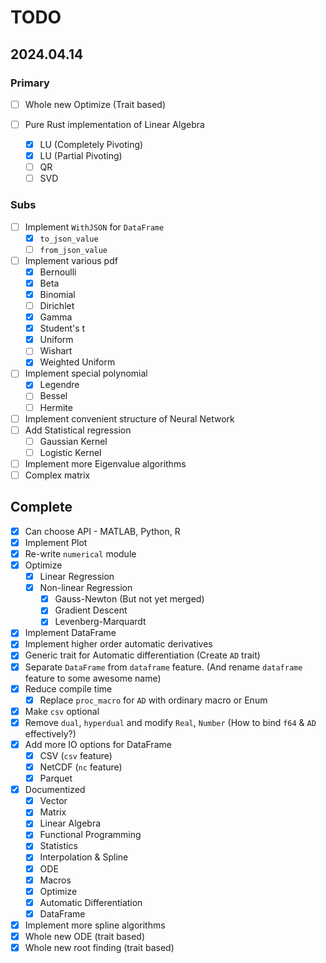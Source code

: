# TODO

## 2024.04.14

### Primary

- [ ] Whole new Optimize (Trait based)

- [ ] Pure Rust implementation of Linear Algebra
    - [x] LU (Completely Pivoting)
    - [x] LU (Partial Pivoting)
    - [ ] QR
    - [ ] SVD

### Subs

- [ ] Implement `WithJSON` for `DataFrame`
    - [x] `to_json_value`
    - [ ] `from_json_value`
- [ ] Implement various pdf
    - [x] Bernoulli
    - [x] Beta
    - [x] Binomial
    - [ ] Dirichlet
    - [x] Gamma
    - [x] Student's t
    - [x] Uniform
    - [ ] Wishart
    - [x] Weighted Uniform
- [ ] Implement special polynomial
    - [x] Legendre
    - [ ] Bessel
    - [ ] Hermite
- [ ] Implement convenient structure of Neural Network
- [ ] Add Statistical regression
    - [ ] Gaussian Kernel
    - [ ] Logistic Kernel
- [ ] Implement more Eigenvalue algorithms
- [ ] Complex matrix

## Complete

- [x] Can choose API - MATLAB, Python, R
- [x] Implement Plot
- [x] Re-write `numerical` module
- [x] Optimize
    - [x] Linear Regression
    - [x] Non-linear Regression
        - [x] Gauss-Newton (But not yet merged)
        - [x] Gradient Descent
        - [x] Levenberg-Marquardt
- [x] Implement DataFrame
- [x] Implement higher order automatic derivatives
- [x] Generic trait for Automatic differentiation (Create `AD` trait)
- [x] Separate `DataFrame` from `dataframe` feature. (And rename `dataframe` feature to some awesome name)
- [x] Reduce compile time
  - [x] Replace `proc_macro` for `AD` with ordinary macro or Enum
- [x] Make `csv` optional
- [x] Remove `dual`, `hyperdual` and modify `Real`, `Number` (How to bind `f64` & `AD` effectively?)
- [x] Add more IO options for DataFrame
    - [x] CSV (`csv` feature)
    - [x] NetCDF (`nc` feature)
    - [x] Parquet
- [x] Documentized
    - [x] Vector
    - [x] Matrix
    - [x] Linear Algebra
    - [x] Functional Programming
    - [x] Statistics
    - [x] Interpolation & Spline
    - [x] ODE
    - [x] Macros
    - [x] Optimize
    - [x] Automatic Differentiation
    - [x] DataFrame
- [x] Implement more spline algorithms
- [x] Whole new ODE (trait based)
- [x] Whole new root finding (trait based)
